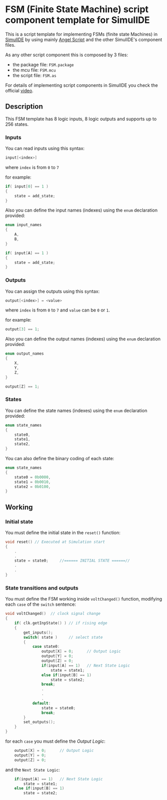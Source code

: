 # FSM (Finite State Machine) script component template for SimulIDE

This is a script template for implementing FSMs (finite state Machines) in [SimulIDE](https://simulide.com/p/) by using mainly [Angel Script](https://www.angelcode.com/angelscript/) and the other SimulIDE's component files. 

As any other script component this is composed by 3 files:
- the package file: `FSM.package`
- the mcu file: `FSM.mcu`
- the script file: `FSM.as`

For details of implementing script components in SimulIDE you check the official [video](https://www.youtube.com/watch?v=vJLfuVwbvGE).

## Description 
This FSM template has 8 logic inputs, 8 logic outputs and supports up to 256 states.

### Inputs
You can read inputs using this syntax:
```cpp
input[<index>]
```
where `index` is from `0` to `7`

for example:
```cpp
if( input[0] == 1 )
{
    state = add_state;
}
```

Also you can define the input names (indexes) using the `enum` declaration provided:
```cpp
enum input_names
{
    A, 
    B,
}

if( input[A] == 1 )
{
    state = add_state;
}
```

### Outputs
You can assign the outputs using this syntax:
```cpp
output[<index>] = <value>

```
where `index` is from `0` to `7` and `value` can be `0` or `1`.

for example:
```cpp
output[3] == 1;
```

Also you can define the output names (indexes) using the `enum` declaration provided:
```cpp
enum output_names
{
    X, 
    Y,
    Z,
}

output[Z] == 1;
```

### States
You can define the state names (indexes) using the `enum` declaration provided:
```cpp
enum state_names
{
	state0,
	state1,
	state2,
}
```

You can also define the binary coding of each state:
```cpp
enum state_names
{
	state0 = 0b0000,
	state1 = 0b0010,
	state2 = 0b0100,
}
```

## Working

### Initial state
You must define the initial state in the `reset()` function:
```cpp
void reset() // Executed at Simulation start
{ 
	.
	.
	state = state0;		//====== INITIAL STATE ======//		
	.
	.
}
```

### State transitions and outputs
You must define the FSM working inside `voltChanged()` function, modifying each `case` of the `switch` sentence:
```cpp
void voltChanged()	// clock signal change
{	
	if( clk.getInpState() )	// if rising edge
	{	
		get_inputs();
		switch( state )		// select state
		{
			case state0:
				output[X] = 0;		// Output Logic
				output[Y] = 0;
				output[Z] = 0;
				if(input[A] == 1)	// Next State Logic
					state = state1;
				else if(input[B] == 1)
					state = state2;
				break;
				.
				.
				.
			default:
				state = state0;	
                break;
		}
		set_outputs();
	}
}
```

for each `case` you must define the _Output Logic_:
```cpp
	output[X] = 0;		// Output Logic
	output[Y] = 0;
	output[Z] = 0;
```

and the `Next State Logic`:
```cpp
	if(input[A] == 1)	// Next State Logic
		state = state1;
	else if(input[B] == 1)
		state = state2;
``` 				



